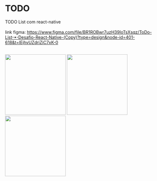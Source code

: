# TODO
TODO List com  react-native<br><br>
link figma: https://www.figma.com/file/BR1ROBwr7uzH39IoTsXsqz/ToDo-List-•-Desafio-React-Native-(Copy)?type=design&node-id=401-618&t=IEjhvUZdriZiC7xK-0 <br><br>

<img width="200" src="https://github.com/Bia-source/TODO/assets/60610706/a84ac6dc-9619-4930-977d-26e62e3503bd">
<img width="200" src="https://github.com/Bia-source/TODO/assets/60610706/7fd76f37-0f78-4ecb-b3ee-f332791b180f">
<img width="200" src="https://github.com/Bia-source/TODO/assets/60610706/deac448a-613d-4ddd-b619-1f43112edd4f">
